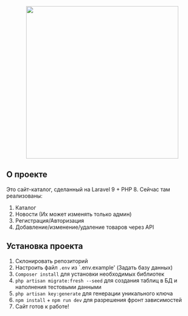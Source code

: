 <p align="center"><a href="https://laravel.com" target="_blank"><img src="https://raw.githubusercontent.com/laravel/art/master/logo-lockup/5%20SVG/2%20CMYK/1%20Full%20Color/laravel-logolockup-cmyk-red.svg" width="400"></a></p>

## О проекте

Это сайт-каталог, сделанный на Laravel 9 + PHP 8. 
Сейчас там реализованы:
1. Каталог
2. Новости (Их может изменять только админ)
3. Регистрация/Авторизация
4. Добавление/изменение/удаление товаров через API

## Установка проекта

1. Склонировать репозиторий
2. Настроить файл `.env` из `.env.example' (Задать базу данных)
3. `Composer install` для установки необходимых библиотек
4. `php artisan migrate:fresh --seed` для создания таблиц в БД и наполнения тестовыми данными
5. `php artisan key:generate` для генерации уникального ключа
6. `npm install` + `npm run dev` для разрешения фронт зависимостей
7. Сайт готов к работе!
